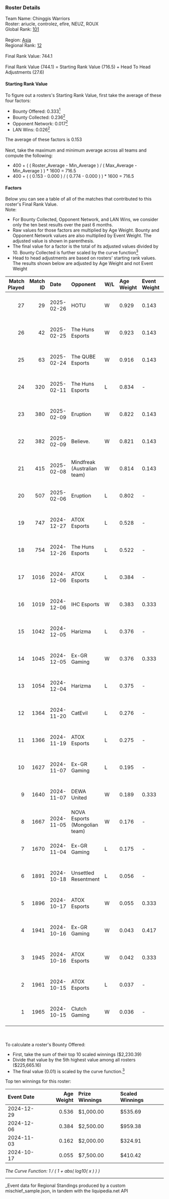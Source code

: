 ### Roster Details<br />
Team Name: Chinggis Warriors<br />
Roster: ariucle, controlez, efire, NEUZ, ROUX<br />
Global Rank: [101](../../standings_global_2025_04_07.md)<br />
<br />
Region: [Asia]( ../../standings_asia_2025_04_07.md)<br />
Regional Rank: [12]( ../../standings_asia_2025_04_07.md)<br />
<br />
Final Rank Value:  744.1<br />
<br />
Final Rank Value (744.1) = Starting Rank Value (716.5) + Head To Head Adjustments (27.6)<br />

#### Starting Rank Value<br />
To figure out a rosters's Starting Rank Value, first take the average of these four factors:<br />
- Bounty Offered: 0.333[<sup>1</sup>](#table2)
- Bounty Collected: 0.236[<sup>2</sup>](#table1)
- Opponent Network: 0.017[<sup>2</sup>](#table1)
- LAN Wins: 0.026[<sup>2</sup>](#table1)

The average of these factors is 0.153<br />
<br />
Next, take the maximum and minimum average across all teams and compute the following:<br />
- 400 + ( ( Roster_Average - Min_Average ) / ( Max_Average - Min_Average ) ) * 1600 = 716.5
- 400 + ( ( 0.153 - 0.000 ) / ( 0.774 - 0.000 ) ) * 1600 = 716.5


#### Factors<br />
Below you can see a table of all of the matches that contributed to this roster's Final Rank Value.<br />
Note:<br />

- For Bounty Collected, Opponent Network, and LAN Wins, we consider only the ten best results over the past 6 months.
- Raw values for those factors are multiplied by Age Weight. Bounty and Opponent Network values are also multiplied by Event Weight. The adjusted value is shown in parenthesis.
- The final value for a factor is the total of its adjusted values divided by 10. Bounty Collected is further scaled by the curve function[<sup>3</sup>](#curveFunction)
- Head to head adjustments are based on rosters' starting rank values. The results shown below are adjusted by Age Weight and not Event Weight
<span id="table1"></span><br />


| Match Played | Match ID | Date       | Opponent                      | W/L | Age Weight | Event Weight | Bounty Collected | Opponent Network | LAN Wins  | H2H Adj. | Roster                                  |
| -: | -: | :- | :- | :- | :- | :- | :- | :- | :- | -: | :- |
|           27 |       29 | 2025-02-26 | HOTU                          | W   | 0.929      | 0.143        | 0.000 (0.000)    | 0.187 (0.025)    | 0 (0.000) |     8.14 | ariucle, controlez, efire, NEUZ, ROUX   |
|           26 |       42 | 2025-02-25 | The Huns Esports              | W   | 0.923      | 0.143        | 0.019 (0.003)    | 0.455 (0.060)    | 0 (0.000) |    19.82 | ariucle, controlez, efire, NEUZ, ROUX   |
|           25 |       63 | 2025-02-24 | The QUBE Esports              | W   | 0.916      | 0.143        | 0.000 (0.000)    | -                | 0 (0.000) |     4.21 | ariucle, controlez, efire, NEUZ, ROUX   |
|           24 |      320 | 2025-02-11 | The Huns Esports              | L   | 0.834      | -            | -                | -                | -         |    -7.92 | ariucle, controlez, efire, NEUZ, ROUX   |
|           23 |      380 | 2025-02-09 | Eruption                      | W   | 0.822      | 0.143        | 0.014 (0.002)    | 0.408 (0.048)    | 0 (0.000) |    18.63 | ariucle, controlez, efire, NEUZ, ROUX   |
|           22 |      382 | 2025-02-09 | Believe.                      | W   | 0.821      | 0.143        | -                | 0.065 (0.008)    | 0 (0.000) |     6.31 | ariucle, controlez, efire, NEUZ, ROUX   |
|           21 |      415 | 2025-02-08 | Mindfreak (Australian team)   | W   | 0.814      | 0.143        | 0.001 (0.000)    | 0.029 (0.003)    | 0 (0.000) |     9.29 | ariucle, controlez, efire, NEUZ, ROUX   |
|           20 |      507 | 2025-02-06 | Eruption                      | L   | 0.802      | -            | -                | -                | -         |    -6.52 | ariucle, controlez, efire, NEUZ, ROUX   |
|           19 |      747 | 2024-12-27 | ATOX Esports                  | L   | 0.528      | -            | -                | -                | -         |    -2.97 | ariucle, controlez, efire, NEUZ, ROUX   |
|           18 |      754 | 2024-12-26 | The Huns Esports              | L   | 0.522      | -            | -                | -                | -         |    -4.71 | ariucle, controlez, efire, NEUZ, ROUX   |
|           17 |     1016 | 2024-12-06 | ATOX Esports                  | L   | 0.384      | -            | -                | -                | -         |    -2.15 | ariucle, controlez, efire, NEUZ, ROUX   |
|           16 |     1019 | 2024-12-06 | IHC Esports                   | W   | 0.383      | 0.333        | 0.002 (0.000)    | 0.171 (0.022)    | -         |     6.00 | ariucle, controlez, efire, NEUZ, ROUX   |
|           15 |     1042 | 2024-12-05 | Harizma                       | L   | 0.376      | -            | -                | -                | -         |    -6.79 | ariucle, controlez, efire, NEUZ, ROUX   |
|           14 |     1045 | 2024-12-05 | Ex-GR Gaming                  | W   | 0.376      | 0.333        | 0.007 (0.001)    | 0.035 (0.004)    | -         |     5.51 | ariucle, controlez, efire, NEUZ, ROUX   |
|           13 |     1054 | 2024-12-04 | Harizma                       | L   | 0.375      | -            | -                | -                | -         |    -6.77 | ariucle, controlez, efire, NEUZ, ROUX   |
|           12 |     1364 | 2024-11-20 | CatEvil                       | L   | 0.276      | -            | -                | -                | -         |    -6.59 | ariucle, controlez, efire, NEUZ, ROUX   |
|           11 |     1366 | 2024-11-19 | ATOX Esports                  | L   | 0.275      | -            | -                | -                | -         |    -1.61 | ariucle, controlez, efire, NEUZ, ROUX   |
|           10 |     1627 | 2024-11-07 | Ex-GR Gaming                  | L   | 0.195      | -            | -                | -                | -         |    -3.34 | ariucle, controlez, me1o, NEUZ, Tugu    |
|            9 |     1640 | 2024-11-07 | DEWA United                   | W   | 0.189      | 0.333        | -                | 0.015 (0.001)    | -         |     0.89 | ariucle, controlez, me1o, NEUZ, Tugu    |
|            8 |     1667 | 2024-11-05 | NOVA Esports (Mongolian team) | W   | 0.176      | -            | -                | -                | -         |     0.81 | ariucle, controlez, me1o, NEUZ, Tugu    |
|            7 |     1670 | 2024-11-04 | Ex-GR Gaming                  | L   | 0.175      | -            | -                | -                | -         |    -3.04 | ariucle, controlez, me1o, NEUZ, Tugu    |
|            6 |     1891 | 2024-10-18 | Unsettled Resentment          | L   | 0.056      | -            | -                | -                | -         |    -1.01 | AccuracyTG, ariucle, efire, ROUX, Zesta |
|            5 |     1896 | 2024-10-17 | ATOX Esports                  | W   | 0.055      | 0.333        | 0.004 (0.000)    | 0.013 (0.000)    | 1 (0.055) |     0.73 | AccuracyTG, ariucle, efire, ROUX, Zesta |
|            4 |     1941 | 2024-10-16 | Ex-GR Gaming                  | W   | 0.043      | 0.417        | 0.007 (0.000)    | 0.035 (0.001)    | 1 (0.043) |     0.61 | AccuracyTG, ariucle, efire, ROUX, Zesta |
|            3 |     1945 | 2024-10-16 | ATOX Esports                  | W   | 0.042      | 0.333        | 0.004 (0.000)    | -                | 1 (0.042) |     0.56 | AccuracyTG, ariucle, efire, ROUX, Zesta |
|            2 |     1961 | 2024-10-15 | ATOX Esports                  | L   | 0.037      | -            | -                | -                | -         |    -0.67 | AccuracyTG, ariucle, efire, ROUX, Zesta |
|            1 |     1965 | 2024-10-15 | Clutch Gaming                 | W   | 0.036      | -            | -                | -                | 1 (0.036) |     0.27 | AccuracyTG, ariucle, efire, ROUX, Zesta |

<br />
<span id="table2"></span><br />
To calculate a roster's Bounty Offered:<br />

- First, take the sum of their top 10 scaled winnings ($2,230.39)
- Divide that value by the 5th highest value among all rosters ($225,665.16)
- The final value (0.01) is scaled by the curve function.[<sup>3</sup>](#curveFunction)

Top ten winnings for this roster:<br />

| Event Date | Age Weight | Prize Winnings | Scaled Winnings |
| :- | -: | :- | :- |
| 2024-12-29 |      0.536 | $1,000.00      | $535.69         |
| 2024-12-06 |      0.384 | $2,500.00      | $959.38         |
| 2024-11-03 |      0.162 | $2,000.00      | $324.91         |
| 2024-10-17 |      0.055 | $7,500.00      | $410.42         |


<span id="curveFunction"></span>_The Curve Function: 1 / ( 1 + abs( log10( x ) ) )_<br />

---
_Event data for Regional Standings produced by a custom mischief_sample.json, in tandem with the liquipedia.net API<br />
